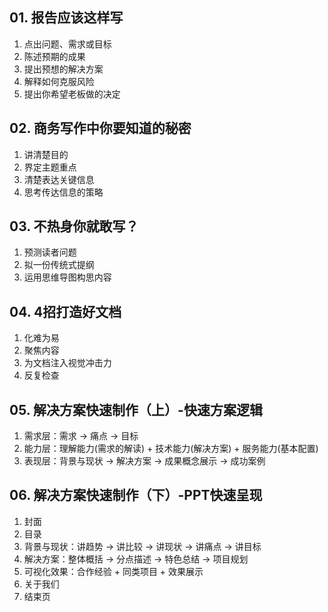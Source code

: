 ## 01. 报告应该这样写
1. 点出问题、需求或目标
2. 陈述预期的成果
3. 提出预想的解决方案
4. 解释如何克服风险
5. 提出你希望老板做的决定
## 02. 商务写作中你要知道的秘密
1. 讲清楚目的
2. 界定主题重点
3. 清楚表达关键信息
4. 思考传达信息的策略
## 03. 不热身你就敢写？
1. 预测读者问题
2. 拟一份传统式提纲
3. 运用思维导图构思内容
## 04. 4招打造好文档
1. 化难为易
2. 聚焦内容
3. 为文档注入视觉冲击力
4. 反复检查
## 05. 解决方案快速制作（上）-快速方案逻辑
1. 需求层：需求 -> 痛点 -> 目标
2. 能力层：理解能力(需求的解读) + 技术能力(解决方案) + 服务能力(基本配置)
3. 表现层：背景与现状 -> 解决方案 -> 成果概念展示 -> 成功案例
## 06. 解决方案快速制作（下）-PPT快速呈现
1. 封面
2. 目录
3. 背景与现状：讲趋势 -> 讲比较 -> 讲现状 -> 讲痛点 -> 讲目标
4. 解决方案：整体概括 -> 分点描述 -> 特色总结 -> 项目规划
5. 可视化效果：合作经验 + 同类项目 + 效果展示
6. 关于我们
7. 结束页

